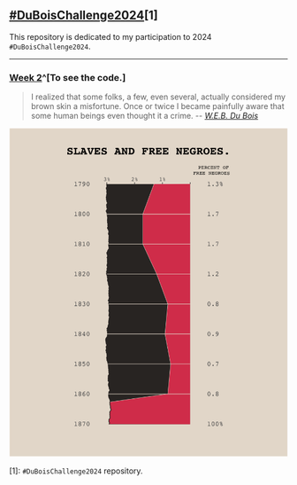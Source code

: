 ## [#DuBoisChallenge2024](https://github.com/ajstarks/dubois-data-portraits/tree/master/challenge/2024)[1]

This repository is dedicated to my participation to 2024 `#DuBoisChallenge2024`.


------------------------------- 

### [Week 2](./challenge02)^[To see the code.]

> I realized that some folks, a few, even several, actually considered my brown skin a misfortune. Once or twice I became painfully aware that some human beings even thought it a crime. 
> -- <cite>[W.E.B. Du Bois](https://penntoday.upenn.edu/news/times-and-life-web-du-bois-penn)</cite>

![](./challenge02/plate_w2.png)

[1]: `#DuBoisChallenge2024` repository.